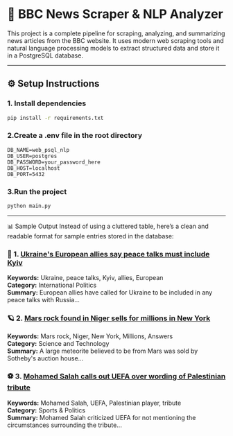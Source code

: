 # 📰 BBC News Scraper & NLP Analyzer

This project is a complete pipeline for scraping, analyzing, and summarizing news articles from the BBC website. It uses modern web scraping tools and natural language processing models to extract structured data and store it in a PostgreSQL database.

---

## ⚙️ Setup Instructions

### 1. Install dependencies

```bash
pip install -r requirements.txt
```

### 2.Create a .env file in the root directory

```env
DB_NAME=web_psql_nlp
DB_USER=postgres
DB_PASSWORD=your_password_here
DB_HOST=localhost
DB_PORT=5432
```
### 3.Run the project
```bash
python main.py
```

---
📊 Sample Output
Instead of using a cluttered table, here’s a clean and readable format for sample entries stored in the database:

### 📰 1. [Ukraine's European allies say peace talks must include Kyiv](https://www.bbc.com/news/articles/c0e9py7e28xo)  
**Keywords:** Ukraine, peace talks, Kyiv, allies, European  
**Category:** International Politics  
**Summary:** European allies have called for Ukraine to be included in any peace talks with Russia...

### 🪐 2. [Mars rock found in Niger sells for millions in New York](https://www.bbc.com/news/articles/cly3q635n4no)  
**Keywords:** Mars rock, Niger, New York, Millions, Answers  
**Category:** Science and Technology  
**Summary:** A large meteorite believed to be from Mars was sold by Sotheby's auction house...

### ⚽ 3. [Mohamed Salah calls out UEFA over wording of Palestinian tribute](https://www.bbc.com/sport/football/articles/ckgl6re9922o)  
**Keywords:** Mohamed Salah, UEFA, Palestinian player, tribute  
**Category:** Sports & Politics  
**Summary:** Mohamed Salah criticized UEFA for not mentioning the circumstances surrounding the tribute...









